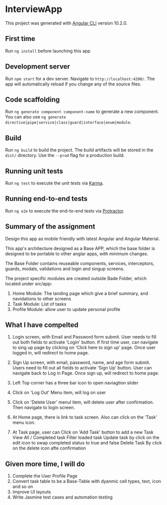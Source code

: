 # InterviewApp

This project was generated with [Angular CLI](https://github.com/angular/angular-cli) version 10.2.0.

## First time 
Run `ng install` before launching this app

## Development server

Run `npm start` for a dev server. Navigate to `http://localhost:4200/`. The app will automatically reload if you change any of the source files.

## Code scaffolding

Run `ng generate component component-name` to generate a new component. You can also use `ng generate directive|pipe|service|class|guard|interface|enum|module`.

## Build

Run `ng build` to build the project. The build artifacts will be stored in the `dist/` directory. Use the `--prod` flag for a production build.

## Running unit tests

Run `ng test` to execute the unit tests via [Karma](https://karma-runner.github.io).

## Running end-to-end tests

Run `ng e2e` to execute the end-to-end tests via [Protractor](http://www.protractortest.org/).

## Summary of the assignment

Design this app as mobile friendly with latest Angular and Angular Material.

This app's architecture designed as a Base APP, which the base folder is designed to be portable to other anglar apps, with minimum changes.

The Base Folder contains reuseable components, services, interceptors, guards, modals, validations and login and singup screens.

The project specific modules are created outside Bade Folder, which located under src/app:

1. Home Module: The landing page which give a brief summary, and navidations to other screens
2. Task Module: List of tasks
3. Profile Module: allow user to update personal profile

## What I have compelted

1. Login screen, with Email and Password form submit. User needs to fill out both fields to activate 'Login' button. If first time user, can navigate to sing up page by clicking on 'Click here to sign up' page. Once user logged in, will redirect to home page.

2. Sign Up screen, with email, password, name, and age form submit.  Users need to fill out all fields to activate 'Sign Up' button. User can navigate back to Log in Page. Once sign up, will redirect to home page.

3. Left Top corner has a three bar icon to open naviagtion slider

4. Click on 'Log Out' Menu item, will log on user

5. Click on 'Delete User' menul item, will delete user after confirmation. Then navigate to login screen.

6. At Home page, there is link to task screen. Also can click on the 'Task' menu icon.

7. At Task page, user can 
    Click on 'Add Task' button to add a new Task
    View All / Completed task
    Filter loaded task
    Update task by click on the edit icon to swap completed status to true and false
    Delete Task By click on the delete icon afte confirmation

## Given more time, I will do 

1. Complete the User Profile Page
2. Convert task table to be a Base-Table with dyanmic cell types, text, icon and so on
3. Improve UI layouts
4. Write Jasmine test cases and automation testing


